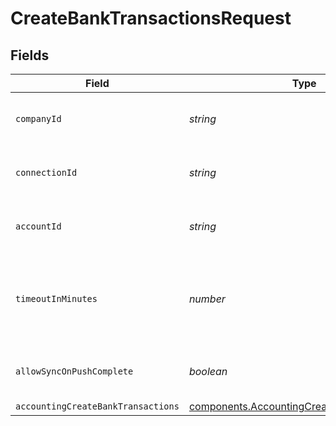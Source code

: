 # CreateBankTransactionsRequest


## Fields

| Field                                                                                                      | Type                                                                                                       | Required                                                                                                   | Description                                                                                                | Example                                                                                                    |
| ---------------------------------------------------------------------------------------------------------- | ---------------------------------------------------------------------------------------------------------- | ---------------------------------------------------------------------------------------------------------- | ---------------------------------------------------------------------------------------------------------- | ---------------------------------------------------------------------------------------------------------- |
| `companyId`                                                                                                | *string*                                                                                                   | :heavy_check_mark:                                                                                         | Unique identifier for a company.                                                                           | 8a210b68-6988-11ed-a1eb-0242ac120002                                                                       |
| `connectionId`                                                                                             | *string*                                                                                                   | :heavy_check_mark:                                                                                         | Unique identifier for a connection.                                                                        | 2e9d2c44-f675-40ba-8049-353bfcb5e171                                                                       |
| `accountId`                                                                                                | *string*                                                                                                   | :heavy_check_mark:                                                                                         | Unique identifier for an account.                                                                          |                                                                                                            |
| `timeoutInMinutes`                                                                                         | *number*                                                                                                   | :heavy_minus_sign:                                                                                         | Time limit for the push operation to complete before it is timed out.                                      |                                                                                                            |
| `allowSyncOnPushComplete`                                                                                  | *boolean*                                                                                                  | :heavy_minus_sign:                                                                                         | Allow a sync upon push completion.                                                                         |                                                                                                            |
| `accountingCreateBankTransactions`                                                                         | [components.AccountingCreateBankTransactions](../../models/components/accountingcreatebanktransactions.md) | :heavy_minus_sign:                                                                                         | N/A                                                                                                        |                                                                                                            |